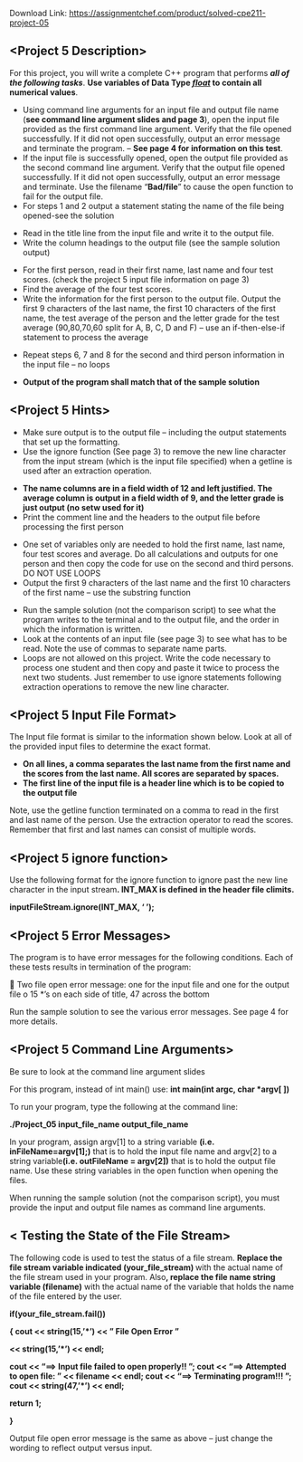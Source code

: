 Download Link: https://assignmentchef.com/product/solved-cpe211-project-05
<br>
<strong> </strong>

<h2>&lt;Project 5 Description&gt;</h2>




For this project, you will write a complete C++ program that performs <strong><em>all of the following tasks</em></strong>.    <strong>Use variables of Data Type <em><u>float</u> </em> to contain all numerical values</strong>.

<ul>

 <li>Using command line arguments for an input file and output file name (<strong>see command line argument slides and page 3</strong>), open the input file provided as the first command line argument. Verify that the file opened successfully.  If it did not open successfully, output an error message and terminate the program. – <strong>See page 4 for information on this test</strong>.</li>

 <li>If the input file is successfully opened, open the output file provided as the second command line argument. Verify that the output file opened successfully.  If it did not open successfully, output an error message and terminate. Use the filename “<strong>Bad/file</strong>” to cause the open function to fail for the output file.</li>

 <li>For steps 1 and 2 output a statement stating the name of the file being opened-see the solution</li>

</ul>




<ul>

 <li>Read in the title line from the input file and write it to the output file.</li>

 <li>Write the column headings to the output file (see the sample solution output)</li>

</ul>




<ul>

 <li>For the first person, read in their first name, last name and four test scores. (check the project 5 input file information on page 3)</li>

 <li>Find the average of the four test scores.</li>

 <li>Write the information for the first person to the output file. Output the first 9 characters of the last name, the first 10 characters of the first name, the test average of the person and the letter grade for the test average (90,80,70,60 split for A, B, C, D and F) – use an if-then-else-if statement to process the average</li>

</ul>




<ul>

 <li>Repeat steps 6, 7 and 8 for the second and third person information in the input file – no loops</li>

</ul>




<ul>

 <li><strong>Output of the program shall match that of the sample solution </strong></li>

</ul>

<strong> </strong>

<h2>&lt;Project 5 Hints&gt;</h2>

<ul>

 <li>Make sure output is to the output file – including the output statements that set up the formatting.</li>

 <li>Use the ignore function (See page 3) to remove the new line character from the input stream (which is the input file specified) when a getline is used after an extraction operation.</li>

</ul>

<strong> </strong>

<ul>

 <li><strong>The name columns are in a field width of 12 and left justified. The average column is output in a field width of 9, and the letter grade is just output (no setw used for it)  </strong></li>

 <li>Print the comment line and the headers to the output file before processing the first person</li>

</ul>

<strong> </strong>

<ul>

 <li>One set of variables only are needed to hold the first name, last name, four test scores and average. Do all calculations and outputs for one person and then copy the code for use on the second and third persons.  DO NOT USE LOOPS   <strong> </strong></li>

 <li>Output the first 9 characters of the last name and the first 10 characters of the first name – use the substring function</li>

</ul>

<strong> </strong>

<ul>

 <li>Run the sample solution (not the comparison script) to see what the program writes to the terminal and to the output file, and the order in which the information is written.</li>

 <li>Look at the contents of an input file (see page 3) to see what has to be read. Note the use of commas to separate name parts.</li>

 <li>Loops are not allowed on this project. Write the code necessary to process one student and then copy and paste it twice to process the next two students.  Just remember to use ignore statements following extraction operations to remove the new line character.</li>

</ul>

<h2>&lt;Project 5 Input File Format&gt;</h2>

<strong> </strong>

The Input file format is similar to the information shown below.  Look at all of the provided input files to determine the exact format.

<ul>

 <li><strong>On all lines, a comma separates the last name from the first name and the scores from the last name. All scores are separated by spaces. </strong></li>

 <li><strong>The first line of the input file is a header line which is to be copied to the output file</strong></li>

</ul>




Note, use the getline function terminated on a comma to read in the first and last name of the person.  Use the extraction operator to read the scores.  Remember that first and last names can consist of multiple words.




<strong> </strong>

<h2>&lt;Project 5 ignore function&gt;</h2>

<strong> </strong>

Use the following format for the ignore function to ignore past the new line character in the input stream<strong>.  INT_MAX is defined in the header file climits.</strong>




<strong>inputFileStream.ignore(INT_MAX, ‘
’);  </strong>

<strong> </strong>

<h2>&lt;Project 5 Error Messages&gt;</h2>

<strong> </strong>

The program is to have error messages for the following conditions.  Each of these tests results in termination of the program:

 Two file open error message: one for the input file and one for the output file o 15 *’s on each side of title, 47 across the bottom




Run the sample solution to see the various error messages.  See page 4 for more details. <strong> </strong>

<h2>&lt;Project 5 Command Line Arguments&gt;</h2>

<strong> </strong>

Be sure to look at the command line argument slides

For this program, instead of int main() use: <strong>int main(int argc, char *argv[ ])</strong>




To run your program, type the following at the command line:

<strong>./Project_05  input_file_name  output_file_name </strong>

<strong> </strong>

In your program, assign argv[1] to a string variable <strong>(i.e. inFileName=argv[1];)</strong> that is to hold the input file name and argv[2] to a string variable<strong>(i.e. outFileName = argv[2])</strong> that is to hold the output file name.  Use these string variables in the open function when opening the files.




When running the sample solution (not the comparison script), you must provide the input and output file names as command line arguments.

<h2>&lt; Testing the State of the File Stream&gt;</h2>




The following code is used to test the status of a file stream.  <strong>Replace the file stream variable indicated (your_file_stream) </strong>with the actual name of the file stream used in your program.  Also<strong>, replace the file name string variable (filename)</strong> with the actual name of the variable that holds the name of the file entered by the user.




<strong>if(</strong><strong>your_file_stream.fail()</strong><strong>) </strong>

<strong>{ cout &lt;&lt; string(15,’*’) &lt;&lt; ” File Open Error ”  </strong>

<strong>     &lt;&lt; string(15,’*’) &lt;&lt; endl; </strong>

<strong>cout &lt;&lt; “==&gt; Input file failed to open properly!!
”; cout &lt;&lt; “==&gt; Attempted to open file: ” &lt;&lt; </strong><strong>filename</strong><strong> &lt;&lt; endl; cout &lt;&lt; “==&gt; Terminating program!!!
”; cout &lt;&lt; string(47,’*’) &lt;&lt; endl; </strong>

<strong> return 1; </strong>

<strong>} </strong>




Output file open error message is the same as above – just change the wording to reflect output versus input.